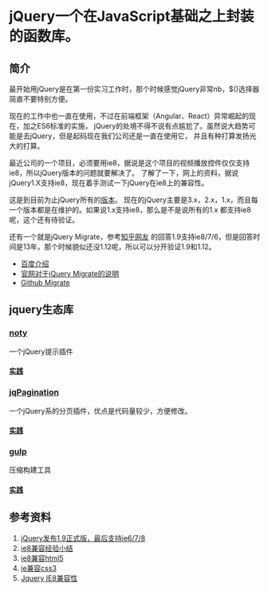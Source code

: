 # jQuery一个在JavaScript基础之上封装的函数库。

## 简介

最开始用jQuery是在第一份实习工作时，那个时候感觉jQuery非常nb，$()选择器简直不要特别方便。

现在的工作中也一直在使用，不过在前端框架（Angular、React）异常崛起的现在，加之ES6标准的实施，
jQuery的处境不得不说有点尴尬了。虽然说大趋势可能是去jQuery，但是起码现在我们公司还是一直在使用它，
并且有种打算发扬光大的打算。

最近公司的一个项目，必须要用ie8，据说是这个项目的视频播放控件仅仅支持ie8，所以jQuery版本的问题就要解决了。
了解了一下，网上的资料，据说jQuery1.X支持ie8，现在着手测试一下jQuery在ie8上的兼容性。

这是到目前为止jQuery所有的[版本](https://code.jquery.com/jquery/)。
现在的jQuery主要是3.x，2.x，1.x，而且每一个版本都是在维护的。如果说1.x支持ie8，那么是不是说所有的1.x
都支持ie8呢，这个还有待验证。

还有一个就是jQuery Migrate，参考[知乎网友](http://www.oschina.net/question/264729_141663)
的回答1.9支持ie8/7/6，但是回答时间是13年，那个时候貌似还没1.12呢，所以可以分开验证1.9和1.12。

- [百度介绍](https://zhidao.baidu.com/question/560628474.html)
- [官网对于jQuery Migrate的说明](http://blog.jquery.com/2013/01/31/jquery-migrate-1-1-0-released/)
- [Github Migrate](https://github.com/jquery/jquery-migrate/)

## jquery生态库

### [noty](https://github.com/needim/noty)

一个jQuery提示插件

#### [实践](https://github.com/llccing-demo/jquery-repo/tree/master/packages/noty)


### [jqPagination](https://github.com/beneverard/jqPagination)

一个jQuery系的分页插件，优点是代码量较少，方便修改。

#### [实践](https://github.com/llccing-demo/jquery-repo/tree/master/packages/jpPagination)

### [gulp](https://gulpjs.com/)

压缩构建工具

#### [实践](https://github.com/llccing-demo/jquery-repo/tree/master/packages/gulp)


## 参考资料

1. [jQuery发布1.9正式版，最后支持ie6/7/8](http://www.zreading.cn/ican/2013/01/jquery-1-9/)
2. [ie8兼容经验小结](http://www.cnblogs.com/ruomeng/p/5332814.html)
3. [ie8兼容html5](https://github.com/aFarkas/html5shiv)
4. [ie兼容css3](http://css3pie.com/)
5. [Jquery IE8兼容性](http://www.cnblogs.com/xcxcxcxc/p/5541134.html)